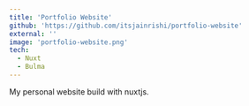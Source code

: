 ```yaml
---
title: 'Portfolio Website'
github: 'https://github.com/itsjainrishi/portfolio-website'
external: ''
image: 'portfolio-website.png'
tech:
  - Nuxt
  - Bulma
---
```


My personal website build with nuxtjs.